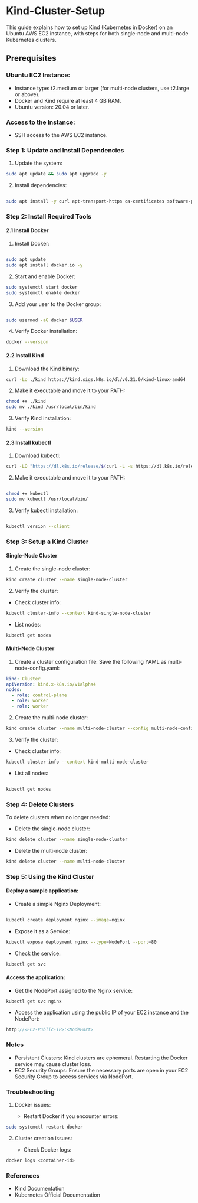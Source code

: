 # Kind-Cluster-Setup
This guide explains how to set up Kind (Kubernetes in Docker) on an Ubuntu AWS EC2 instance, with steps for both single-node and multi-node Kubernetes clusters.

## Prerequisites
### Ubuntu EC2 Instance:

  - Instance type: t2.medium or larger (for multi-node clusters, use t2.large or above).
  - Docker and Kind require at least 4 GB RAM.
  - Ubuntu version: 20.04 or later.
### Access to the Instance:
  - SSH access to the AWS EC2 instance.

### Step 1: Update and Install Dependencies
  1) Update the system:

```bash
sudo apt update && sudo apt upgrade -y
```
  2) Install dependencies:

```bash

sudo apt install -y curl apt-transport-https ca-certificates software-properties-common
```

### Step 2: Install Required Tools
#### 2.1 Install Docker
1) Install Docker:

```bash

sudo apt update
sudo apt install docker.io -y
```
2) Start and enable Docker:

```bash
sudo systemctl start docker
sudo systemctl enable docker
```
3) Add your user to the Docker group:

```bash

sudo usermod -aG docker $USER
```
4) Verify Docker installation:

```bash
docker --version
```
#### 2.2 Install Kind
1) Download the Kind binary:

```bash
curl -Lo ./kind https://kind.sigs.k8s.io/dl/v0.21.0/kind-linux-amd64
```
2) Make it executable and move it to your PATH:

```bash
chmod +x ./kind
sudo mv ./kind /usr/local/bin/kind
```
3) Verify Kind installation:

```bash
kind --version
```
#### 2.3 Install kubectl
1) Download kubectl:

```bash
curl -LO "https://dl.k8s.io/release/$(curl -L -s https://dl.k8s.io/release/stable.txt)/bin/linux/amd64/kubectl"
```
2) Make it executable and move it to your PATH:

```bash

chmod +x kubectl
sudo mv kubectl /usr/local/bin/
```
3) Verify kubectl installation:

```bash

kubectl version --client
```
### Step 3: Setup a Kind Cluster
#### Single-Node Cluster
1) Create the single-node cluster:

```bash
kind create cluster --name single-node-cluster
```
2) Verify the cluster:

  - Check cluster info:
```bash
kubectl cluster-info --context kind-single-node-cluster
```
  - List nodes:
```bash
kubectl get nodes
```

#### Multi-Node Cluster
1) Create a cluster configuration file: Save the following YAML as multi-node-config.yaml:

```yaml
kind: Cluster
apiVersion: kind.x-k8s.io/v1alpha4
nodes:
  - role: control-plane
  - role: worker
  - role: worker
```
2) Create the multi-node cluster:

```bash
kind create cluster --name multi-node-cluster --config multi-node-config.yaml
```
3) Verify the cluster:

  - Check cluster info:
```bash
kubectl cluster-info --context kind-multi-node-cluster
```
  - List all nodes:
```bash

kubectl get nodes
```
### Step 4: Delete Clusters
To delete clusters when no longer needed:

  - Delete the single-node cluster:

```bash
kind delete cluster --name single-node-cluster
```
  - Delete the multi-node cluster:

```bash
kind delete cluster --name multi-node-cluster
```
### Step 5: Using the Kind Cluster
#### Deploy a sample application:

  - Create a simple Nginx Deployment:
```bash

kubectl create deployment nginx --image=nginx
```
  - Expose it as a Service:
```bash
kubectl expose deployment nginx --type=NodePort --port=80
```
  - Check the service:
```bash
kubectl get svc
```
#### Access the application:

  - Get the NodePort assigned to the Nginx service:
```bash
kubectl get svc nginx
```
  - Access the application using the public IP of your EC2 instance and the NodePort:
```php
http://<EC2-Public-IP>:<NodePort>
```

### Notes
  - Persistent Clusters: Kind clusters are ephemeral. Restarting the Docker service may cause cluster loss.
  - EC2 Security Groups: Ensure the necessary ports are open in your EC2 Security Group to access services via NodePort.

### Troubleshooting
1) Docker issues:

    - Restart Docker if you encounter errors:
```bash
sudo systemctl restart docker
```
2) Cluster creation issues:

    - Check Docker logs:
```bash
docker logs <container-id>
```
### References
  - Kind Documentation
  - Kubernetes Official Documentation

